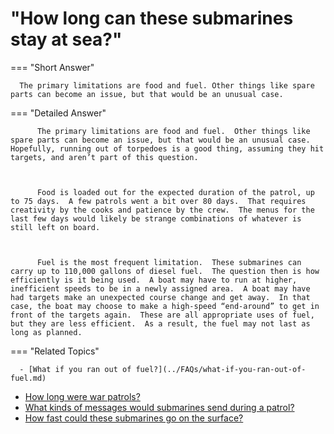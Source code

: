 # "How long can these submarines stay at sea?"

  === "Short Answer"

      The primary limitations are food and fuel. Other things like spare parts can become an issue, but that would be an unusual case.

  === "Detailed Answer"

          The primary limitations are food and fuel.  Other things like spare parts can become an issue, but that would be an unusual case.  Hopefully, running out of torpedoes is a good thing, assuming they hit targets, and aren’t part of this question.

          

          Food is loaded out for the expected duration of the patrol, up to 75 days.  A few patrols went a bit over 80 days.  That requires creativity by the cooks and patience by the crew.  The menus for the last few days would likely be strange combinations of whatever is still left on board.

          

          Fuel is the most frequent limitation.  These submarines can carry up to 110,000 gallons of diesel fuel.  The question then is how efficiently is it being used.  A boat may have to run at higher, inefficient speeds to be in a newly assigned area.  A boat may have had targets make an unexpected course change and get away.  In that case, the boat may choose to make a high-speed “end-around” to get in front of the targets again.  These are all appropriate uses of fuel, but they are less efficient.  As a result, the fuel may not last as long as planned.

  === "Related Topics"

      - [What if you ran out of fuel?](../FAQs/what-if-you-ran-out-of-fuel.md)
- [How long were war patrols?](../FAQs/how-long-were-war-patrols.md)
- [What kinds of messages would submarines send during a patrol?](../FAQs/what-kinds-of-messages-would-submarines-send-during-a-patrol.md)
- [How fast could these submarines go on the surface?](../FAQs/how-fast-could-these-submarines-go-on-the-surface.md)
